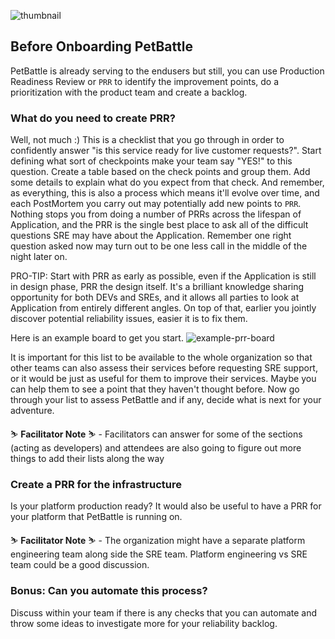 ![thumbnail](../images/discovery.png)
## Before Onboarding PetBattle
PetBattle is already serving to the endusers but still, you can use Production Readiness Review or `PRR` to identify the improvement points, do a prioritization with the product team and create a backlog.

### What do you need to create PRR?
Well, not much :) This is a checklist that you go through in order to confidently answer "is this service ready for live customer requests?". Start defining what sort of checkpoints make your team say "YES!" to this question. Create a table based on the check points and group them. Add some details to explain what do you expect from that check. And remember, as everything, this is also a process which means it'll evolve over time, and each PostMortem you carry out may potentially add new points to `PRR`. Nothing stops you from doing a number of PRRs across the lifespan of Application, and the PRR is the single best place to ask all of the difficult questions SRE may have about the Application. Remember one right question asked now may turn out to be one less call in the middle of the night later on.

PRO-TIP:
Start with PRR as early as possible, even if the Application is still in design phase, PRR the design itself. It's a brilliant knowledge sharing opportunity for both DEVs and SREs, and it allows all parties to look at Application from entirely different angles. On top of that, earlier you jointly discover potential reliability issues, easier it is to fix them.

Here is an example board to get you start.
![example-prr-board](images/example-prr-board.jpg)


It is important for this list to be available to the whole organization so that other teams can also assess their services before requesting SRE support, or it would be just as useful for them to improve their services. Maybe you can help them to see a point that they haven't thought before.
Now go through your list to assess PetBattle and if any, decide what is next for your adventure.

<p class="tip">
⛷️ <b>Facilitator Note</b> ⛷️ - Facilitators can answer for some of the sections (acting as developers) and attendees are also going to figure out more things to add their lists along the way
</p>

### Create a PRR for the infrastructure
Is your platform production ready? It would also be useful to have a PRR for your platform that PetBattle is running on.

<p class="tip">
⛷️ <b>Facilitator Note</b> ⛷️ - The organization might have a separate platform engineering team along side the SRE team. Platform engineering vs SRE team could be a good discussion.
</p>

### Bonus: Can you automate this process?
Discuss within your team if there is any checks that you can automate and throw some ideas to investigate more for your reliability backlog.

